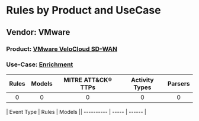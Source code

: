 Rules by Product and UseCase
============================
Vendor: VMware
--------------
### Product: [VMware VeloCloud SD-WAN](../ds_vmware_vmware_velocloud_sd-wan.md)
### Use-Case: [Enrichment](../../../../UseCases/uc_enrichment.md)

| Rules | Models | MITRE ATT&CK® TTPs | Activity Types | Parsers |
|:-----:|:------:|:------------------:|:--------------:|:-------:|
|   0   |   0    |         0          |       0        |    0    |

| Event Type | Rules | Models || ---------- | ----- | ------ |
